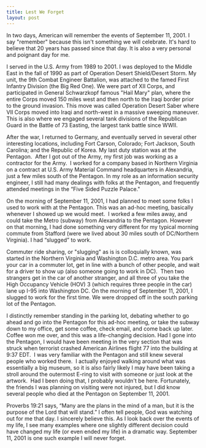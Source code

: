 ```yaml
---
title: Lest We Forget
layout: post
---
```

In two days, American will remember the events of September 11, 2001.  I say "remember" because this isn't something we will celebrate.  It's hard to believe that 20 years has passed since that day.  It is also a very personal and poignant day for me.

I served in the U.S. Army from 1989 to 2001.  I was deployed to the Middle East in the fall of 1990 as part of Operation Desert Shield/Desert Storm.  My unit, the 9th Combat Engineer Battalion, was attached to the famed First Infantry Division (the Big Red One).  We were part of XII Corps, and participated in General Schwarzkopf famous "Hail Mary" plan, where the entire Corps moved 150 miles west and then north to the Iraqi border prior to the ground invasion.  This move was called Operation Desert Saber where VII Corps moved into Iraqi and north-west in a massive sweeping maneuver.  This is also where we engaged several tank divisions of the Republican Guard in the Battle of 73 Easting, the largest tank battle since WWII.

After the war, I returned to Germany, and eventually served in several other interesting locations, including Fort Carson, Colorado; Fort Jackson, South Carolina; and the Republic of Korea.  My last duty station was at the Pentagon.  After I got out of the Army, my first job was working as a contractor for the Army.  I worked for a company based in Northern Virginia on a contract at U.S. Army Material Command headquarters in Alexandria, just a few miles south of the Pentagon. In my role as an information security engineer, I still had many dealings with folks at the Pentagon, and frequently attended meetings in the “Five Sided Puzzle Palace."

On the morning of September 11, 2001, I had planned to meet some folks I used to work with at the Pentagon. This was an ad-hoc meeting, basically whenever I showed up we would meet.  I worked a few miles away, and could take the Metro (subway) from Alexandria to the Pentagon. However on that morning, I had done something very different for my typical morning commute from Stafford (were we lived about 30 miles south of DC/Northern Virginia). I had “slugged” to work.

Commuter ride sharing, or "slugging" as is is colloquially known, was started in the Northern Virginia and Washington D.C. metro area. You park your car in a commuter lot, get in line with a bunch of other people, and wait for a driver to show up (also someone going to work in DC).  Then two strangers get in the car of another stranger, and all three of you take the High Occupancy Vehicle (HOV) 3 (which requires three people in the car) lane up I-95 into Washington DC. On the morning of September 11, 2001, I slugged to work for the first time.  We were dropped off in the south parking lot of the Pentagon.

I distinctly remember standing in the parking lot, debating whether to go ahead and go into the Pentagon for this ad-hoc meeting, or take the subway down to my office, get some coffee, check email, and come back up later. Coffee won me over, and this was a life-changing decision. Had I gone into the Pentagon, I would have been meeting in the very section that was struck when terrorist crashed American Airlines flight 77 into the building at 9:37 EDT.  I was very familiar with the Pentagon and still knew several people who worked there.  I actually enjoyed walking around what was essentially a big museum, so it is also fairly likely I may have been taking a stroll around the outermost E-ring to visit with someone or just look at the artwork.  Had I been doing that, I probably wouldn't be here.  Fortunately, the friends I was planning on visiting were not injured, but I did know several people who died at the Pentagon on September 11, 2001.  

Proverbs 19:21 says, “Many are the plans in the mind of a man, but it is the purpose of the Lord that will stand.” I often tell people, God was watching out for me that day. I sincerely believe this. As I look back over the events of my life, I see many examples where one slightly different decision could have changed my life (or even ended my life) in a dramatic way.  September 11, 2001 is one such example I will never forget.
 
